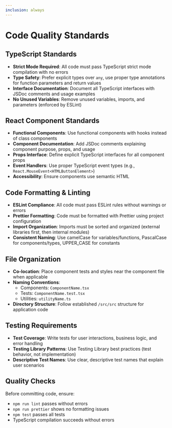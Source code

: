 ```yaml
---
inclusion: always
---
```


# Code Quality Standards

## TypeScript Standards

- **Strict Mode Required**: All code must pass TypeScript strict mode compilation with no errors
- **Type Safety**: Prefer explicit types over `any`, use proper type annotations for function parameters and return values
- **Interface Documentation**: Document all TypeScript interfaces with JSDoc comments and usage examples
- **No Unused Variables**: Remove unused variables, imports, and parameters (enforced by ESLint)

## React Component Standards

- **Functional Components**: Use functional components with hooks instead of class components
- **Component Documentation**: Add JSDoc comments explaining component purpose, props, and usage
- **Props Interface**: Define explicit TypeScript interfaces for all component props
- **Event Handlers**: Use proper TypeScript event types (e.g., `React.MouseEvent<HTMLButtonElement>`)
- **Accessibility**: Ensure components use semantic HTML

## Code Formatting & Linting

- **ESLint Compliance**: All code must pass ESLint rules without warnings or errors
- **Prettier Formatting**: Code must be formatted with Prettier using project configuration
- **Import Organization**: Imports must be sorted and organized (external libraries first, then internal modules)
- **Consistent Naming**: Use camelCase for variables/functions, PascalCase for components/types, UPPER_CASE for constants

## File Organization

- **Co-location**: Place component tests and styles near the component file when applicable
- **Naming Conventions**:
  - Components: `ComponentName.tsx`
  - Tests: `ComponentName.test.tsx`
  - Utilities: `utilityName.ts`
- **Directory Structure**: Follow established `/src/src` structure for application code

## Testing Requirements

- **Test Coverage**: Write tests for user interactions, business logic, and error handling
- **Testing Library Patterns**: Use Testing Library best practices (test behavior, not implementation)
- **Descriptive Test Names**: Use clear, descriptive test names that explain user scenarios

## Quality Checks

Before committing code, ensure:

- `npm run lint` passes without errors
- `npm run prettier` shows no formatting issues
- `npm test` passes all tests
- TypeScript compilation succeeds without errors
